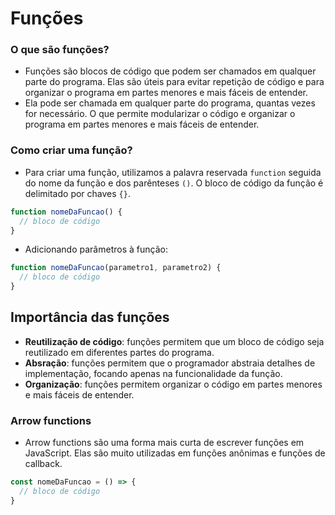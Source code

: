 # Funções

### O que são funções?
- Funções são blocos de código que podem ser chamados em qualquer parte do programa. Elas são úteis para evitar repetição de código e para organizar o programa em partes menores e mais fáceis de entender.
- Ela pode ser chamada em qualquer parte do programa, quantas vezes for necessário. O que permite modularizar o código e organizar o programa em partes menores e mais fáceis de entender.

### Como criar uma função?
- Para criar uma função, utilizamos a palavra reservada `function` seguida do nome da função e dos parênteses `()`. O bloco de código da função é delimitado por chaves `{}`.

```javascript
function nomeDaFuncao() {
  // bloco de código
}
```

- Adicionando parâmetros à função:

```javascript
function nomeDaFuncao(parametro1, parametro2) {
  // bloco de código
}
```

## Importância das funções
- **Reutilização de código**: funções permitem que um bloco de código seja reutilizado em diferentes partes do programa.
- **Absração**: funções permitem que o programador abstraia detalhes de implementação, focando apenas na funcionalidade da função.
- **Organização**: funções permitem organizar o código em partes menores e mais fáceis de entender.

### Arrow functions
- Arrow functions são uma forma mais curta de escrever funções em JavaScript. Elas são muito utilizadas em funções anônimas e funções de callback.

```javascript
const nomeDaFuncao = () => {
  // bloco de código
}
```
